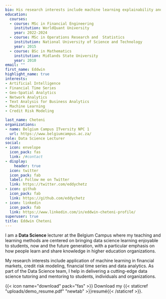 ```yaml
---
bio: His research interests include machine learning explainability and robustness, financial risk modeling and time series, and data analytics. [View my LinkedIn profile](https://www.linkedin.com/in/eddwin-cheteni-profile/).
education:
  courses:
  - course: MSc in Financial Engineering
    institution: WorldQuant University
    year: 2022-2024
  - course: MSc in Operations Research and  Statistics
    institution: National University of Science and Technology
    year: 2015
  - course: BSc in Mathematics 
    institution: Midlands State University
    year: 2010
email: ""
first_name: Eddwin
highlight_name: true
interests:
- Artificial Intelligence
- Financial Time Series
- Geo-Spatial Analytics 
- Network Analytics
- Text Analysis for Business Analytics
- Machine Learning
- Credit Risk Modeling

last_name: Cheteni
organizations:
- name: Belgium Campus ITversity NPC 1
  url: https://www.belgiumcampus.ac.za/
role: Data Science Lecturer
social:
- icon: envelope
  icon_pack: fas
  link: /#contact
- display:
    header: true
  icon: twitter
  icon_pack: fab
  label: Follow me on Twitter
  link: https://twitter.com/eddychetz
- icon: github
  icon_pack: fab
  link: https://github.com/eddychetz
- icon: linkedin
  icon_pack: fab
  link: https://www.linkedin.com/in/eddwin-cheteni-profile/
superuser: true
title: Eddwin Cheteni
---
```


I am a **Data Science** lecturer at the Belgium Campus where my teaching and learning methods are centered on bringing data science learning enjoyable to students, now and the future generation, with a particular emphasis on how people learn and share knowledge in higher education organizations.

My research interests include application of machine learning in financial markets, credit risk modeling, financial time series and data analytics. As part of the Data Science team, I help in delivering a cutting-edge data science tutoring and mentoring to students, individuals and organizations.

{{< icon name="download" pack="fas" >}} Download my {{< staticref "uploads/demo_resume.pdf" "newtab" >}}resumé{{< /staticref >}}.
